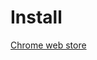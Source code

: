 # Install

[Chrome web store](https://chrome.google.com/webstore/detail/preencher-formulários/hjmlnbpfakglpijfjgclhdlipbjfegjp?hl=pt-BR)


<!--
1- Clone this repository

2- Extract folder

3- Open Google Chrome `chrome://extensions`

4- Change to "Developer mode"

5- Click in "Load unpacked extension" and import folder
-->
